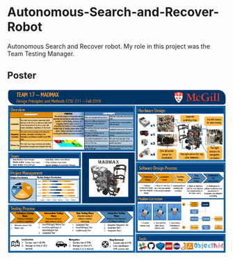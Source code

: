 # Autonomous-Search-and-Recover-Robot
Autonomous Search and Recover robot. My role in this project was the Team Testing Manager.
## Poster
<img src="https://github.com/AmeerJ97/Autonomous-Search-and-Recover-Robot/blob/main/poster/poster.png" alt="Poster" width="800">
